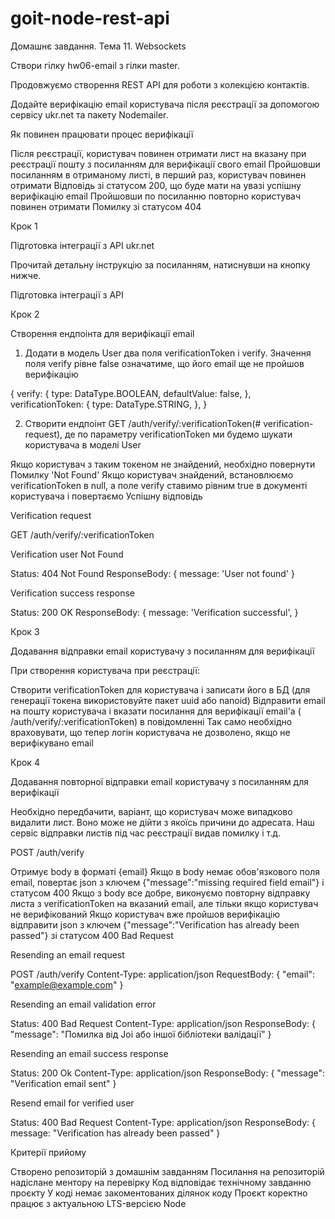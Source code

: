 # goit-node-rest-api

Домашнє завдання. Тема 11. Websockets

Створи гілку hw06-email з гілки master.

Продовжуємо створення REST API для роботи з колекцією контактів.

Додайте верифікацію email користувача після реєстрації за допомогою сервісу ukr.net та пакету Nodemailer.

Як повинен працювати процес верифікації

Після реєстрації, користувач повинен отримати лист на вказану при реєстрації пошту з посиланням для верифікації свого email
Пройшовши посиланням в отриманому листі, в перший раз, користувач повинен отримати Відповідь зі статусом 200, що буде мати на увазі успішну верифікацію email
Пройшовши по посиланню повторно користувач повинен отримати Помилку зі статусом 404

Крок 1

Підготовка інтеграції з API ukr.net

Прочитай детальну інструкцію за посиланням, натиснувши на кнопку нижче.

Підготовка інтеграції з API

Крок 2

Створення ендпоінта для верифікації email

1. Додати в модель User два поля verificationToken і verify. Значення поля verify рівне false означатиме, що його email ще не пройшов верифікацію

{
verify: {
type: DataType.BOOLEAN,
defaultValue: false,
},
verificationToken: {
type: DataType.STRING,
},
}

2. Створити ендпоінт GET /auth/verify/:verificationToken(# verification-request), де по параметру verificationToken ми будемо шукати користувача в моделі User

Якщо користувач з таким токеном не знайдений, необхідно повернути Помилку 'Not Found'
Якщо користувач знайдений, встановлюємо verificationToken в null, а поле verify ставимо рівним true в документі користувача і повертаємо Успішну відповідь

Verification request

GET /auth/verify/:verificationToken

Verification user Not Found

Status: 404 Not Found
ResponseBody: {
message: 'User not found'
}

Verification success response

Status: 200 OK
ResponseBody: {
message: 'Verification successful',
}

Крок 3

Додавання відправки email користувачу з посиланням для верифікації

При створення користувача при реєстрації:

Створити verificationToken для користувача і записати його в БД (для генерації токена використовуйте пакет uuid або nanoid)
Відправити email на пошту користувача і вказати посилання для верифікації email'а ( /auth/verify/:verificationToken) в повідомленні
Так само необхідно враховувати, що тепер логін користувача не дозволено, якщо не верифікувано email

Крок 4

Додавання повторної відправки email користувачу з посиланням для верифікації

Необхідно передбачити, варіант, що користувач може випадково видалити лист. Воно може не дійти з якоїсь причини до адресата. Наш сервіс відправки листів під час реєстрації видав помилку і т.д.

POST /auth/verify

Отримує body в форматі {email}
Якщо в body немає обов'язкового поля email, повертає json з ключем {"message":"missing required field email"} і статусом 400
Якщо з body все добре, виконуємо повторну відправку листа з verificationToken на вказаний email, але тільки якщо користувач не верифікований
Якщо користувач вже пройшов верифікацію відправити json з ключем {"message":"Verification has already been passed"} зі статусом 400 Bad Request

Resending an email request

POST /auth/verify
Content-Type: application/json
RequestBody: {
"email": "example@example.com"
}

Resending an email validation error

Status: 400 Bad Request
Content-Type: application/json
ResponseBody: {
"message": "Помилка від Joi або іншої бібліотеки валідації"
}

Resending an email success response

Status: 200 Ok
Content-Type: application/json
ResponseBody: {
"message": "Verification email sent"
}

Resend email for verified user

Status: 400 Bad Request
Content-Type: application/json
ResponseBody: {
message: "Verification has already been passed"
}

Критерії прийому

Створено репозиторій з домашнім завданням
Посилання на репозиторій надіслане ментору на перевірку
Код відповідає технічному завданню проєкту
У коді немає закоментованих ділянок коду
Проєкт коректно працює з актуальною LTS-версією Node
